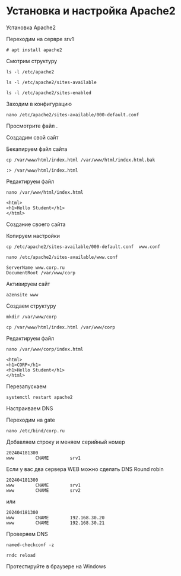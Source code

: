 # Установка и настройка Apache2

Установка Apache2

Переходим на сервре srv1

```
# apt install apache2
```
Смотрим структуру 

```
ls -l /etc/apache2
```
```
ls -l /etc/apache2/sites-available
```
```
ls -l /etc/apache2/sites-enabled
```

Заходим в конфигурацию

```
nano /etc/apache2/sites-available/000-default.conf
```
Просмотрите файл .


Создадим свой сайт

Бекапируем файл сайта
```
cp /var/www/html/index.html /var/www/html/index.html.bak
```
```
:> /var/www/html/index.html
```

Редактируем файл

```
nano /var/www/html/index.html
```
```
<html>
<h1>Hello Student</h1>
</html>
```

Создание своего сайта

Копируем настройки
```
cp /etc/apache2/sites-available/000-default.conf  www.conf
```

```
nano /etc/apache2/sites-available/www.conf
```
```
ServerName www.corp.ru
DocumentRoot /var/www/corp
```
Активируем сайт

```
a2ensite www
```

Создаем структуру

```
mkdir /var/www/corp
```
```
cp /var/www/html/index.html /var/www/corp
```
Редактируем файл

```
nano /var/www/corp/index.html
```
```
<html>
<h1>CORP</h1>
<h1>Hello Student</h1>
</html>
```
Перезапускаем
```
systemctl restart apache2
```
Настраиваем DNS

Переходим на gate
```
nano /etc/bind/corp.ru
```
Добавляем строку и меняем серийный номер
```
202404181300
www        CNAME        srv1
```
Если у вас два сервера WEB можно сделать DNS Round robin
```
202404181300
www        CNAME        srv1
www        CNAME        srv2
```
или
```
202404181300
www        CNAME        192.168.30.20
www        CNAME        192.168.30.21
```
Проверяем DNS

```
named-checkconf -z
```
```
rndc reload
```

Протестируйте в браузере на Windows
